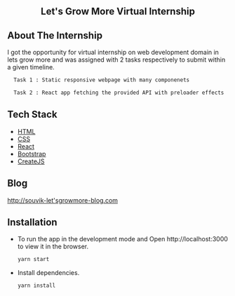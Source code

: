 <h2 align="center">Let's Grow More Virtual Internship</h2>

## About The Internship

I got the opportunity for virtual internship on web development domain in lets grow more and was assigned with 2 tasks respectively to submit within a given timeline.

  ```sh
    Task 1 : Static responsive webpage with many componenets
  ```
  
  ```sh
    Task 2 : React app fetching the provided API with preloader effects
  ```

## Tech Stack

* [HTML](https://www.w3schools.com/html/)
* [CSS](https://www.w3schools.com/css/)
* [React](https://reactjs.org/)
* [Bootstrap](https://getbootstrap.com/)
* [CreateJS](https://createjs.com/preloadjs)


## Blog
<a href="https://medium.com/@nayaksouvik786/lets-grow-more-internship-experience-6e967e50e879">
    http://souvik-let'sgrowmore-blog.com
</a>

## Installation

* To run the app in the development mode and Open http://localhost:3000 to view it in the browser.

    ```sh
    yarn start
    ```

* Install dependencies.

    ```sh
    yarn install
    ```
